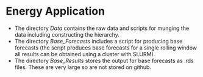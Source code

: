 # Energy Application

- The directory *Data* contains the raw data and scripts for munging the data including constructing the hierarchy.
- The directory *Base_Forecasts* includes a script for producing base forecasts (the script produces base forecasts for a single rolling window all results can be obtained using a cluster with SLURM).
- The directory *Base_Results* stores the output for base forecasts as .rds files.  These are very large so are not stored on github.



